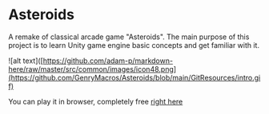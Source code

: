 # Asteroids
A remake of classical arcade game "Asteroids". The main purpose of this project is to learn Unity game engine basic concepts and get familiar with it. 

![alt text]([https://github.com/adam-p/markdown-here/raw/master/src/common/images/icon48.png](https://github.com/GenryMacros/Asteroids/blob/main/GitResources/intro.gif)

You can play it in browser, completely free [right here](https://www.google.com](https://lightfrosted.itch.io/asteroids))
